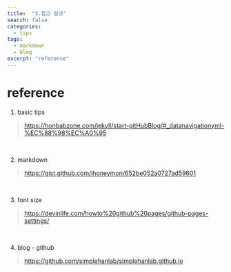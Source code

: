 ```yaml
---
title:  "3.참고 링크"
search: false
categories: 
  - tips
tags:
  - markdown
  - blog
excerpt: "reference"
---
```


reference
===

1. basic tips
> https://honbabzone.com/jekyll/start-gitHubBlog/#_datanavigationyml-%EC%88%98%EC%A0%95

<br>


2. markdown
>https://gist.github.com/ihoneymon/652be052a0727ad59601

<br>


3. font size
> https://devinlife.com/howto%20github%20pages/github-pages-settings/

<br>


4. blog - github
>https://github.com/simplehanlab/simplehanlab.github.io

<br>
